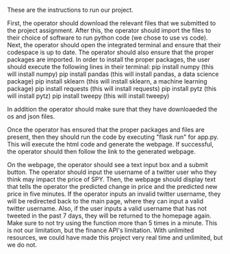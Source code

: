 These are the instructions to run our project.


First, the operator should download the relevant files that we submitted to the project assignment. After this, the operator should import the files to their choice of software to run python code (we chose to use vs code). Next, the operator should open the integrated terminal and ensure that their codespace is up to date. The operator should also ensure that the proper packages are imported. In order to install the proper packages, the user should execute the following lines in their terminal:
pip install numpy (this will install numpy)
pip install pandas (this will install pandas, a data science package)
pip install sklearn (this will install sklearn, a machine learning package)
pip install requests (this will install requests)
pip install pytz (this will install pytz)
pip install tweepy (this will install tweepy)

In addition the operator should make sure that they have downloaeded the os and json files.

Once the operator has ensured that the proper packages and files are present, then they should run the code by executing "flask run" for app.py. This will execute the html code and generate the webpage. If successful, the operator should then follow the link to the generated webpage. 

On the webpage, the operator should see a text input box and a submit button. The operator should input the username of a twitter user who they think may impact the price of SPY. Then, the webpage should display text that tells the operator the predicted change in price and the predicted new price in five minutes. If the operator inputs an invalid twitter username, they will be redirected back to the main page, where they can input a valid twitter username. Also, if the user inputs a valid username that has not tweeted in the past 7 days, they will be returned to the homepage again. Make sure to not try using the function more than 5 times in a minute. This is not our limitation, but the finance API's limitation. With unlimited resources, we could have made this project very real time and unlimited, but we do not.
